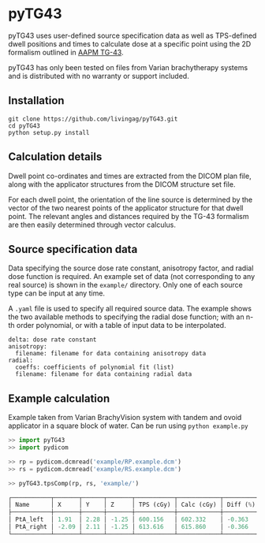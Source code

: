 # pyTG43

pyTG43 uses user-defined source specification data as well as TPS-defined dwell positions and times to calculate dose at a specific point using the 2D formalism outlined in [AAPM TG-43](http://dx.doi.org/10.1118/1.1646040).

pyTG43 has only been tested on files from Varian brachytherapy systems and is distributed with no warranty or support included.

## Installation

```
git clone https://github.com/livingag/pyTG43.git
cd pyTG43
python setup.py install
```

## Calculation details

Dwell point co-ordinates and times are extracted from the DICOM plan file, along with the applicator structures from the DICOM structure set file.

For each dwell point, the orientation of the line source is determined by the vector of the two nearest points of the applicator structure for that dwell point. The relevant angles and distances required by the TG-43 formalism are then easily determined through vector calculus.

## Source specification data

Data specifying the source dose rate constant, anisotropy factor, and radial dose function is required. An example set of data (not corresponding to any real source) is shown in the `example/` directory. Only one of each source type can be input at any time.

A `.yaml` file is used to specify all required source data. The example shows the two available methods to specifying the radial dose function; with an n-th order polynomial, or with a table of input data to be interpolated.

```
delta: dose rate constant
anisotropy:
  filename: filename for data containing anisotropy data
radial:
  coeffs: coefficients of polynomial fit (list)
  filename: filename for data containing radial data
```

## Example calculation

Example taken from Varian BrachyVision system with tandem and ovoid applicator in a square block of water. Can be run using `python example.py`

```python
>> import pyTG43
>> import pydicom

>> rp = pydicom.dcmread('example/RP.example.dcm')
>> rs = pydicom.dcmread('example/RS.example.dcm')

>> pyTG43.tpsComp(rp, rs, 'example/')

┌───────────┬───────┬──────┬───────┬───────────┬────────────┬──────────┐
│ Name      │ X     │ Y    │ Z     │ TPS (cGy) │ Calc (cGy) │ Diff (%) │
├───────────┼───────┼──────┼───────┼───────────┼────────────┼──────────┤
│ PtA_left  │ 1.91  │ 2.28 │ -1.25 │ 600.156   │ 602.332    │ -0.363   │
│ PtA_right │ -2.09 │ 2.11 │ -1.25 │ 613.616   │ 615.860    │ -0.366   │
└───────────┴───────┴──────┴───────┴───────────┴────────────┴──────────┘
```
